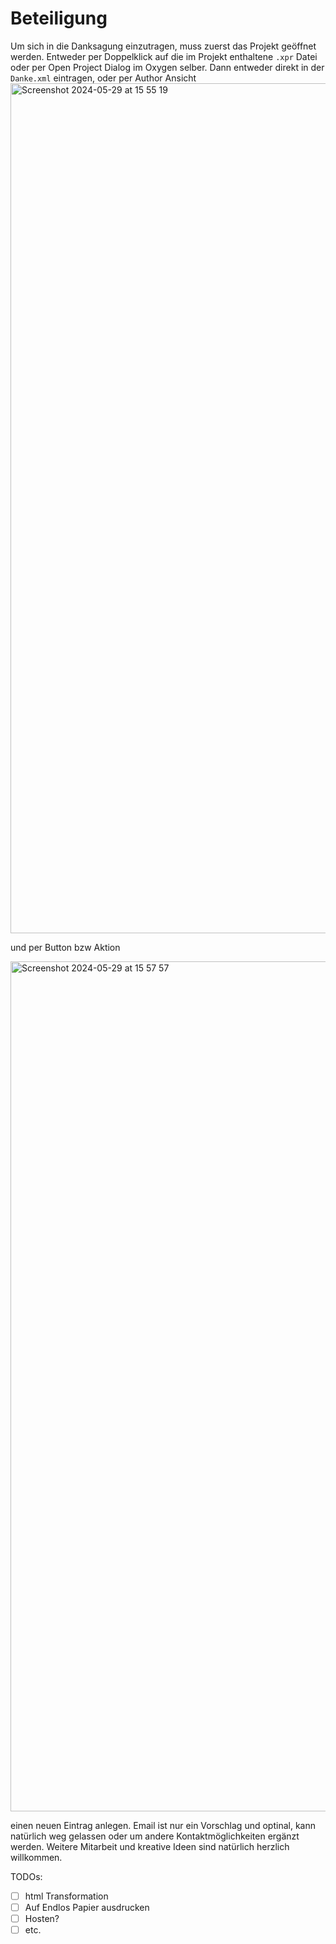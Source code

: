 # Beteiligung

Um sich in die Danksagung einzutragen, muss zuerst das Projekt geöffnet werden. Entweder per Doppelklick auf die im Projekt enthaltene `.xpr` Datei oder per Open Project Dialog im Oxygen selber.
Dann entweder direkt in der `Danke.xml` eintragen, oder per Author Ansicht 
<img width="1360" alt="Screenshot 2024-05-29 at 15 55 19" src="https://github.com/Kolophonium0/Moser_Abschied/assets/24278823/1431a1ac-8c90-4258-86ab-19868f0e03fd">

und per Button bzw Aktion

<img width="1360" alt="Screenshot 2024-05-29 at 15 57 57" src="https://github.com/Kolophonium0/Moser_Abschied/assets/24278823/ac4a309e-5ef2-4ba4-9784-b984727d1374">

einen neuen Eintrag anlegen. Email ist nur ein Vorschlag und optinal, kann natürlich weg gelassen oder um andere Kontaktmöglichkeiten ergänzt werden. Weitere Mitarbeit und kreative Ideen sind natürlich herzlich willkommen.

TODOs: 
- [ ] html Transformation
- [ ] Auf Endlos Papier ausdrucken
- [ ] Hosten?
- [ ] etc.
